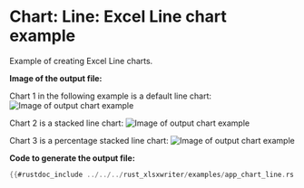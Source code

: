 # Chart: Line: Excel Line chart example

Example of creating Excel Line charts.


**Image of the output file:**

Chart 1 in the following example is a default line chart:
![Image of output chart example](../../images/chart_line1.png)

Chart 2 is a stacked line chart:
![Image of output chart example](../../images/chart_line2.png)

Chart 3 is a percentage stacked line chart:
![Image of output chart example](../../images/chart_line3.png)


**Code to generate the output file:**

```rust
{{#rustdoc_include ../../../rust_xlsxwriter/examples/app_chart_line.rs:6:}}
```